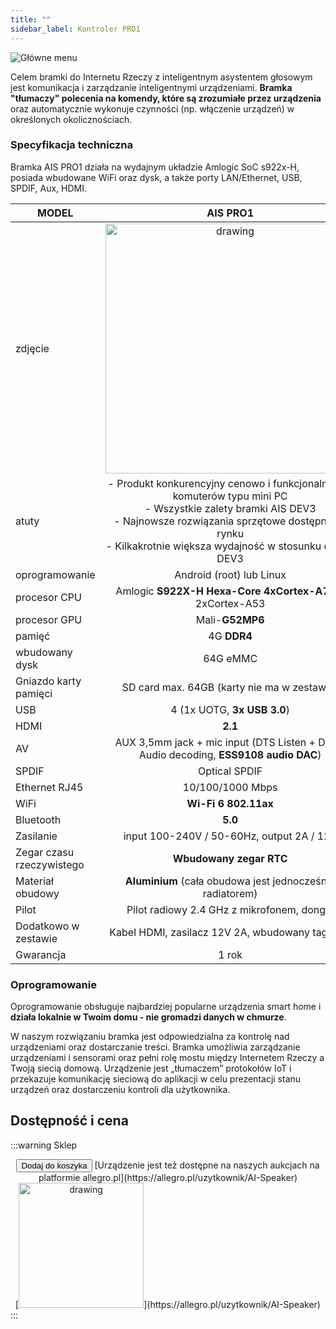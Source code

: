 ```yaml
---
title: ""
sidebar_label: Kontroler PRO1
---
```


![Główne menu](/img/AIS-PRO-1/PRO1.png)

Celem bramki do Internetu Rzeczy z inteligentnym asystentem głosowym jest komunikacja i zarządzanie inteligentnymi urządzeniami. **Bramka "tłumaczy" polecenia na komendy, które są zrozumiałe przez urządzenia** oraz automatycznie wykonuje czynności (np. włączenie urządzeń) w określonych okolicznościach.


### Specyfikacja techniczna

Bramka AIS PRO1 działa na wydajnym układzie Amlogic SoC s922x-H, posiada wbudowane WiFi oraz dysk, a także porty LAN/Ethernet, USB, SPDIF, Aux, HDMI.

| MODEL                 | AIS PRO1 <span class="mdi mdi-professional-hexagon"></span>
|-----------------------|:------------------------------:
| zdjęcie               | <img src="/img/en/bramka/ais_pro1_in_box.jpg" alt="drawing" width="400px"/>
| atuty                 | - Produkt konkurencyjny cenowo i funkcjonalnie dla komuterów typu mini PC <br/> - Wszystkie zalety bramki AIS DEV3 <br/> - Najnowsze rozwiązania sprzętowe dostępne na rynku <br/> - Kilkakrotnie większa wydajność w stosunku do AIS DEV3
| oprogramowanie        | Android (root) lub Linux
| procesor CPU          | Amlogic **S922X-H Hexa-Core 4xCortex-A73** + 2xCortex-A53
| procesor GPU          | Mali-**G52MP6**  
| pamięć                | 4G **DDR4**
| wbudowany dysk        | 64G eMMC
| Gniazdo karty pamięci | SD card max. 64GB (karty nie ma w zestawie)
| USB                   | 4 (1x UOTG, **3x USB 3.0**)
| HDMI                  | **2.1**
| AV                    | AUX 3,5mm jack + mic input (DTS Listen + Dolby Audio decoding, **ESS9108 audio DAC**)
| SPDIF                 | Optical SPDIF
| Ethernet RJ45         | 10/100/1000 Mbps
| WiFi                  | **Wi-Fi 6  802.11ax**
| Bluetooth             | **5.0**
| Zasilanie             | input 100-240V / 50-60Hz, output 2A / 12V
| Zegar czasu rzeczywistego | **Wbudowany zegar RTC**
| Materiał obudowy      | **Aluminium** (cała obudowa jest jednocześnie radiatorem)
| Pilot                 | Pilot radiowy 2.4 GHz z mikrofonem, dongle
| Dodatkowo w zestawie  | Kabel HDMI, zasilacz 12V 2A, wbudowany tag NFC  
| Gwarancja             | 1 rok           


### Oprogramowanie

Oprogramowanie obsługuje najbardziej popularne urządzenia smart home i **działa lokalnie w Twoim domu - nie gromadzi danych w chmurze**.

W naszym rozwiązaniu bramka jest odpowiedzialna za kontrolę nad urządzeniami oraz dostarczanie treści.
Bramka umożliwia zarządzanie urządzeniami i sensorami oraz pełni rolę mostu między Internetem Rzeczy a Twoją siecią domową. Urządzenie jest „tłumaczem” protokołów IoT i przekazuje komunikację sieciową do aplikacji w celu prezentacji stanu urządzeń oraz dostarczeniu kontroli dla użytkownika.

 ## Dostępność i cena

:::warning Sklep
<center>
<button className="snipcart-add-item button button--outline button--secondary button--lg"
              data-item-id="ais-pro1"
              data-item-description="AIS PRO1, wydajny układ Amlogic SoC s922x-H, wbudowane WiFi oraz dysk 64GB, porty Ethernet, USB, SPDIF, Aux, HDMI."
              data-item-image="/img/ais_gate_pro1.png"
              data-item-name="AIS PRO1"
              data-item-price="{&quot;usd&quot;:250,&quot;eur&quot;:225, &quot;pln&quot;: 999}"
              data-item-custom1-name="Wiadomość"
              data-item-custom1-type="textarea"
              >
              Dodaj do koszyka 
            </button>
[Urządzenie jest też dostępne na naszych aukcjach na platformie allegro.pl](https://allegro.pl/uzytkownik/AI-Speaker)
<br/>
[<img src="/img/allegro.png" alt="drawing" width="200"/>](https://allegro.pl/uzytkownik/AI-Speaker)
</center>
:::
